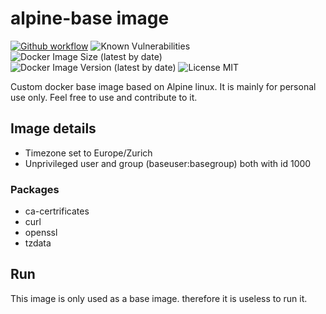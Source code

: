 # alpine-base image

[![Github workflow](https://github.com/thwint/docker/actions/workflows/build-and-push-base-image.yml/badge.svg)](https://github.com/thwint/docker/actions/workflows/build-and-push-base-image.yml)
![Known Vulnerabilities](https://snyk.io/test/github/{username}/{repo}/badge.svg)
![Docker Image Size (latest by date)](https://img.shields.io/docker/image-size/thwint/alpine-base)
![Docker Image Version (latest by date)](https://img.shields.io/docker/v/thwint/alpine-base)
![License MIT](https://img.shields.io/badge/license-GPL-blue.svg)

Custom docker base image based on Alpine linux. It is mainly for personal use only. Feel free to use and contribute to it.

## Image details

* Timezone set to Europe/Zurich
* Unprivileged user and group (baseuser:basegroup) both with id 1000

### Packages

* ca-certrificates
* curl
* openssl
* tzdata

## Run

This image is only used as a base image. therefore it is useless to run it.
